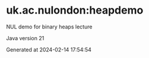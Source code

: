 # uk.ac.nulondon:heapdemo

NUL demo for binary heaps lecture

Java version 21

Generated at 2024-02-14 17:54:54
